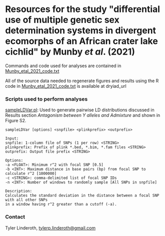 Resources for the study "differential use of multiple genetic sex determination systems 
in divergent ecomorphs of an African crater lake cichlid" by Munby *et al*. (2021)
=======================================================================================

Commands and code used for analyses are contained in [Munby_etal_2021_code.txt](./Munby_etal_2021_code.txt)
<br>

All of the source data needed to regenerate figures and results using the R code in 
[Munby_etal_2021_code.txt](./Munby_etal_2021_code.txt) is available at dryiad_url

### Scripts used to perform analyses

[sampleLDVar.pl](./sampleLDVar.pl): Used to generate pairwise LD distributions discussed in Results section
*Antagonism between Y alleles and Admixture* and shown in Figure S2.
<br>

	sampleLDVar [options] <snpfile> <plinkprefix> <outprefix>
	
	Input:
	snpfile: 1-column file of SNPs (1 per row) <STRING>
	plinkprefix: Prefix of plink *.bed, *.bim, *.fam files <STRING>
	outprefix: Output file prefix <STRING>
	
	Options:
	-a <FLOAT>: Minimum r^2 with focal SNP [0.5]
	-b <INT>: Maximum distance in base pairs (bp) from focal SNP to calculate r^2 [1000000]
	-c <STRING>: comma-delimited list of focal SNP IDs
	-n <INT>: Number of windows to randomly sample [All SNPs in snpfile]
	
	Description:
	Calculates the standard deviation in the distance between a focal SNP with all other SNPs
	in a window having r^2 greater than a cutoff (-a).

### Contact
Tyler Linderoth, tylerp.linderoth@gmail.com
